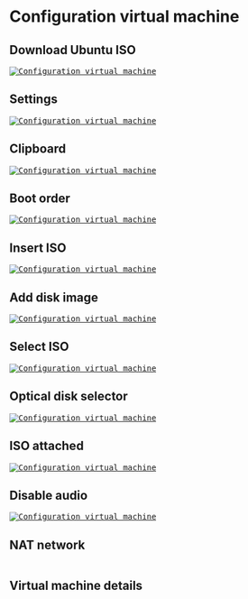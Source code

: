 # Configuration virtual machine

## Download Ubuntu ISO
<kbd> [![Configuration virtual machine](../../assets/images/virtualbox-windows/configure-vm/nat-network.png "Download Ubuntu ISO")](../../assets/images/virtualbox-windows/configure-vm/nat-network.png) </kbd>

## Settings
<kbd> [![Configuration virtual machine](../../assets/images/virtualbox-windows/configure-vm/settings.png "Settings")](../../assets/images/virtualbox-windows/configure-vm/settings.png) </kbd>

## Clipboard
<kbd> [![Configuration virtual machine](../../assets/images/virtualbox-windows/configure-vm/clipboard.png "Clipboard")](../../assets/images/virtualbox-windows/configure-vm/clipboard.png) </kbd>

## Boot order
<kbd> [![Configuration virtual machine](../../assets/images/virtualbox-windows/configure-vm/boot-order.png "Boot order")](../../assets/images/virtualbox-windows/configure-vm/boot-order.png) </kbd>

## Insert ISO
<kbd> [![Configuration virtual machine](../../assets/images/virtualbox-windows/configure-vm/insert-iso.png "Insert ISO")](../../assets/images/virtualbox-windows/configure-vm/insert-iso.png) </kbd>

## Add disk image
<kbd> [![Configuration virtual machine](../../assets/images/virtualbox-windows/configure-vm/add-disk-image.png "Add disk image")](../../assets/images/virtualbox-windows/configure-vm/add-disk-image.png) </kbd>

## Select ISO
<kbd> [![Configuration virtual machine](../../assets/images/virtualbox-windows/configure-vm/select-iso.png "Select ISO")](../../assets/images/virtualbox-windows/configure-vm/select-iso.png) </kbd>

## Optical disk selector
<kbd> [![Configuration virtual machine](../../assets/images/virtualbox-windows/configure-vm/optical-disk-selector.png "Optical disk selector")](../../assets/images/virtualbox-windows/configure-vm/optical-disk-selector.png) </kbd>

## ISO attached
<kbd> [![Configuration virtual machine](../../assets/images/virtualbox-windows/configure-vm/iso-attached.png "ISO attached")](../../assets/images/virtualbox-windows/configure-vm/iso-attached.png) </kbd>

## Disable audio
<kbd> [![Configuration virtual machine](../../assets/images/virtualbox-windows/configure-vm/disable-audio.png "Disable audio")](../../assets/images/virtualbox-windows/configure-vm/disable-audio.png) </kbd>

## NAT network
<kbd> [![<Titel>](../../assets/images/virtualbox-windows/configure-vm/nat-network.png "NAT network")](../../assets/images/virtualbox-windows/configure-vm/nat-network.png) </kbd>

## Virtual machine details
<kbd> [![<Titel>](../../assets/images/virtualbox-windows/configure-vm/virtual-machine-details.png "Virtual machine details")](../../assets/images/virtualbox-windows/configure-vm/virtual-machine-details.png) </kbd>
